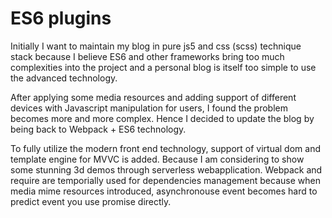 ES6 plugins
===========

Initially I want to maintain my blog in pure js5 and css (scss) technique stack because I believe ES6 and other frameworks bring too much complexities into the project and a personal blog is itself too simple to use the advanced technology. 

After applying some media resources and adding support of different devices with Javascript manipulation for users, I found the problem becomes more and more complex. Hence I decided to update the blog by being back to Webpack + ES6 technology.

To fully utilize the modern front end technology, support of virtual dom and template engine for MVVC is added. Because I am considering to show some stunning 3d demos through serverless webapplication. Webpack and require are temporially used for dependencies management because when media mime resources introduced, asynchronouse event becomes hard to predict event you use promise directly.


